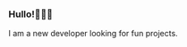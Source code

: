 ### Hullo!👋🏼🥸
I am a new developer looking for fun projects.
<!--
Will add more to this description (mebe) soon 
Also, here's this cool profile statistics thing I got from Hummel009:
https://github.com/vn7n24fzkq/github-profile-summary-cards/wiki/Tutorial

-->
